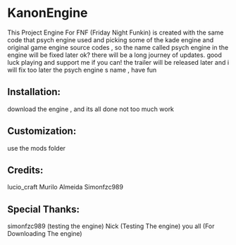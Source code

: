 # KanonEngine
This Project Engine For FNF (Friday Night Funkin) is created with the same code that psych engine used and picking some of the kade engine and original game engine source codes , so the name called psych engine in the engine will be fixed later ok? there will be a long journey of updates. good luck playing and support me if you can!
the trailer will be released later and i will fix too later the psych engine s name , have fun

## Installation:
download the engine , and its all done not too much work
## Customization:
use the mods folder
## Credits:
lucio_craft
Murilo Almeida
Simonfzc989
## Special Thanks:
simonfzc989 (testing the engine)
Nick (Testing The engine)
you all (For Downloading The engine)
